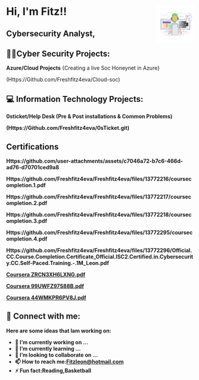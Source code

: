 <h1>Hi, I'm Fitz!!<!-- GIF --> <img align="right" height="100" width="100" src="https://raw.githubusercontent.com/mikonoid/mikonoid/main/images/gifs/coder3.gif" />  

<h2>Cybersecurity Analyst</a>,

<h2>👨‍💻Cyber Security Projects:</h2>

<b>Azure/Cloud Projects</b>
{Creating a live Soc Honeynet in Azure} 

(Https://Github.com/Freshfitz4eva/Cloud-soc)


<h2>💻 Information Technology Projects:</h2>

<b>0sticket/Help Desk<b> (Pre & Post installations & Common Problems)

(Https://Github.com/Freshfitz4eva/0sTicket.git)


<h2>Certifications</h2>

Https://github.com/user-attachments/assets/c7046a72-b7c6-466d-ad76-d70701ced9a8
   
Https://github.com/Freshfitz4eva/Freshfitz4eva/files/13772216/coursecompletion.1.pdf

Https://github.com/Freshfitz4eva/Freshfitz4eva/files/13772217/coursecompletion.2.pdf

Https://github.com/Freshfitz4eva/Freshfitz4eva/files/13772218/coursecompletion.3.pdf

Https://github.com/Freshfitz4eva/Freshfitz4eva/files/13772295/coursecompletion.4.pdf

Https://github.com/Freshfitz4eva/Freshfitz4eva/files/13772296/Official.CC.Course.Completion.Certificate_Official.ISC2.Certified.in.Cybersecurity.CC.Self-Paced.Training.-.1M_Leon.pdf

[Coursera ZRCN3XH6LXNG.pdf](https://github.com/Freshfitz4eva/Freshfitz4eva/files/13790942/Coursera.ZRCN3XH6LXNG.pdf)

[Coursera 99UWFZ97S88B.pdf](https://github.com/Freshfitz4eva/Freshfitz4eva/files/13790947/Coursera.99UWFZ97S88B.pdf)

[Coursera 44WMKPR6PV8J.pdf](https://github.com/Freshfitz4eva/Freshfitz4eva/files/13790950/Coursera.44WMKPR6PV8J.pdf)


<h2> 🤳 Connect with me:</h2>


Here are some ideas that Iam working on:

- 🔭 I’m currently working on ...
- 🌱 I’m currently learning ...
- 👯 I’m looking to collaborate on ...
- 📫 How to reach me:Fitzleon@hotmail.com
- ⚡ Fun fact:Reading,Basketball

